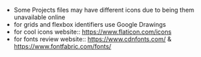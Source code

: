 - Some Projects files may have different icons due to being them unavailable online
- for grids and flexbox identifiers use Google Drawings
- for cool icons website:: https://www.flaticon.com/icons
- for fonts review website:: https://www.cdnfonts.com/  &  https://www.fontfabric.com/fonts/
  
